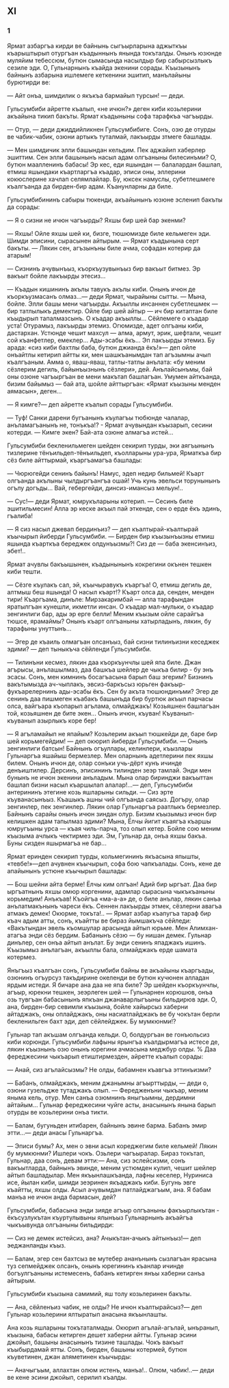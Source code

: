 ## XI

### 1

Ярмат азбаргъа кирди ве байнынь сыгъырларына аджыткъы къарыштырып отургъан къадыннынъ янында токъталды.
Онынъ юзюнде муляйим тебессюм, бутюн сымасында насылдыр бир сабырсызлыкъ сезиле эди.
О, Гульнарнынъ къайда экенини сорады.
Къызынынъ байнынъ азбарына ишлемеге кеткенини эшитип, манълайыны бурютирди ве:

— Айт онъа, шимдилик о якъкъа бармайып турсын! — деди.

Гульсумбиби айретте къалып, «не ичюн?» деген киби козьлерини акъайына тикип бакъты.
Ярмат къадыныны софа тарафкъа чагъырды.

— Отур, — деди джиддийликнен Гульсумбибиге.
Сонъ, озю де отурды ве чабик-чабик, озюни артыкъ туталмай, лакъырды зтмеге башлады.

— Мен шимдичик элли башындан кельдим.
Пек аджайип хаберлер эшиттим.
Сен элли башынынъ насыл адам олгъаныны билесинъми?
О, бутюн маалленинъ бабасы!
Эр кес, еди яшындан — балалардан башлап, етмиш яшындаки къартларгъа къадар, эписи оны, эллерини кокюслерине хачлап селямлайлар.
Бу, юксек намуслы, субетлешмеге къалгъанда да бирден-бир адам.
Къанунларны да биле.

Гульсумбибининъ сабыры тюкенди, акъайынынъ юзюне эсленип бакъты да сорады:

— Я о сизни не ичюн чагъырды?
Яхшы бир шей бар экенми?

— Яхшы!
Ойле яхшы шей ки, бизге, тюшюмизде биле кельмеген эди.
Шимди эписини, сырасынен айтырым.
— Ярмат къадынына серт бакъты.
— Лякин сен, агъзынъны биле ачма, софадан котерир да атарым!

— Сизнинъ ачувынъыз, къоркъузувынъыз бир вакъыт битмез.
Эр вакъыт бойле лакъырды этесиз...

— Къадын кишининъ акълы тавукъ акълы киби.
Онынъ ичюн де къоркъузмасанъ олмаз...— деди Ярмат, чырайыны сытты.
— Мына, бойле.
Элли башы мени чагъырды.
Акъыллы инсаннен субетлешмек — бир татлылыкъ демектир.
Ойле бир шей айтыр — ич бир китаптан биле къыдырып тапалмазсынъ.
О къадар акъыллы...
Сёйлемеге о къадар уста!
Отурамыз, лакъырды этемиз.
Огюмизде, адет олгъаны киби, дастархан.
Устюнде чешит махсул — алма, армут, эрик, шефтали, чешит сой къанфетлер, емеклер...
Ады-эсабы ёкъ...
Эп лакъырды этемиз.
Бу арада: «сиз киби бахтлы баба, бутюн джианда ёкъ!»— деп ойле онъайтлы кетирип айтты ки, мен шашкъанымдан тап агъзымны ачып къалгъаным.
Амма о, яваш-яваш, татлы-татлы анълата: «бу меним сёзлерим дегиль, байынъызнынъ сёзлери», дей.
Анълайсынъмы, бай оны озюне чагъыргъан ве мени макътап башлагъан.
Умумен айткъанда, бизим байымыз — бай ата, шойле айттыргъан: «Ярмат къызыны менден аямасын», деген...

— Я кимге?— деп айретте къалып сорады Гульсумбиби.

— Туф!
Санки дарени бугъанынъ къулагъы тюбюнде чалалар, анъламагъанынъ не, тонъкъа!? - Ярмат ачувындан къызарып, сесини котерди.
— Кимге экен?
Бай-ата озюне алмагъа истей...

Гульсумбиби бекленильмеген шейден секирип турды, эки аягъынынъ тизлерине тёнъильдеп-тёнъильдеп, къолларыны ура-ура, Ярматкъа бир сёз биле айттырмай, къаргъамагъа башлады:

— Чюрюгейди сенинъ байынъ!
Намус, эдеп недир бильмей!
Къарт олгъанда акълыны чылдыргъангъа ошай!
Учь кунь эвельси торунынынъ огълу догъды...
Вай, гебергейди, динсиз-имансыз мельун!..

— Сус!— деди Ярмат, юмрукъларыны котерип.
— Сесинъ биле эшитильмесин!
Алла эр кеске акъыл пай эткенде, сен о ерде ёкъ эдинъ, гъалиба!

— Я сиз насыл джевап бердинъиз? — деп къалтырай-къалтырай къычырып йиберди Гульсумбиби.
— Бирден бир къызынъызны етмиш яшында къарткъа береджек олдунъызмы?!
Сиз де — баба экенсинъиз, эбет!..

Ярмат ачувлы бакъышынен, къадынынынъ кокрегини окънен тешкен киби тешти.

— Сёзге къулакъ сал, эй, къычыравукъ къаргъа!
О, етмиш дегиль де, алтмыш беш яшында!
О насыл къарт!?
Къарт олса да, сенден, менден тири!
Къаргъама, динъле: Мирзакаримбай — алла тарафындан яратылгъан кунешли, икметли инсан.
О къадар мал-мульки, о къадар зенгинлиги бар, ады эр ерге белли!
Меним къызым ойле сарайгъа тюшсе, ярамаймы?
Онынъ къарт олгъаныны хатырладынъ, лякин, бу тарафыны унуттынъ...

— Эгер де къаиль олмагъан олсанъыз, бай сизни тилинъизни кеседжек эдими? — деп тыныкъча сёйленди Гульсумбиби.

— Тилинъни кесмез, лякин даа къоркъунчлы шей япа биле.
Джан агърысы, анълашылмаз, даа башкъа шейлер де чыкъа билир - бу энъ эсасы.
Сонъ, мен кимнинъ босагъасына барып баш эгерим?
Бизнинъ вакътымызда ач-чыплакъ, эвсиз-баркъсыз юрьген факъыр-фукъарелернинъ ады-эсабы ёкъ.
Сен бу акъта тюшюндинъми?
Эгер де сенинъ даа пишмеген къабакъ башынъда бир буртюк акъыл парчасы олса, вайгъара къопарып агълама, олмайджакъ!
Козьяшнен башлагъан той, козьяшнен де бите экен...
Онынъ ичюн, къуван!
Къуванып-къуванып азырлыкъ коре бер!

— Я агъламайып не япайым?
Козьлерим акъып тюшкейди де, баре бир шей корьмегейдим! — деп окюрип йиберди Гульсумбиби.
— Онынъ зенгинлиги батсын!
Байнынъ огъуллары, келинлери, къызлары Гульнаргъа яшайыш бермезлер.
Мен оларнынъ адетлерини пек яхшы билем.
Онынъ ичюн де, олар сонъки учь-дёрт кунъ ичинде денъиштилер.
Дерсинъ, эписининъ тилинден зеэр тамлай.
Энди мен бунынъ не ичюн экенини анъладым.
Мына олар биринджи вакъыттан башлап бизни насыл къаршылап алалар!...— деп, Гульсумбиби антерининъ этегине козь яшларыны сильди.
— Сиз эрте къуванасынъыз.
Къашыкъ ашны чий олгъанда саясыз.
Догъру, олар зенгинлер, пек зенгинлер.
Лякин олар Гульнаргъа раатлыкъ бермезлер.
Байнынъ сарайы онынъ ичюн зиндан олур.
Бизим къызымыз ичюн бир келишкен адам тапылмаз эдими?
Мына, Ёлчы йигит къаягъа къаршы юмругъыны урса — къая чиль-парча, тоз олып кетер.
Бойле сою меним къызыма ачлыкъ чектирмез эди.
Эм, Гульнар да, онъа яхшы бакъа.
Буны сизден яшырмагъа не бар...

Ярмат еринден секирип турды, кольмегининъ якъасына япышты, «тевбе!»—деп ачувнен къычырып, софа бою чапкъалады.
Сонъ, кене де апайынынъ устюне къычырып башлады:

— Бош шейни айта берме!
Ёлчы ким олгъан!
Адий бир ыргъат.
Даа бир ыргъатнынъ яхшы омюр коргенини, адамлар сырасына чыкъкъаныны корьмедим!
Анъкъав!
Къойгъа «ма-а-а» де, о биле анълар, лякин санъа анълатмакънынъ чареси ёкъ.
Сеннен лакъырды этмек, сёзлерни авагъа атмакъ демек!
Окюрме, токъта!..
— Ярмат азбар къапугъа тараф бир къач адым атты, сонъ, къайтты ве бираз йымшакъча сёйледи:
«Вакътындан эвель къомшулар арасында айтып юрьме.
Мен Алимхан-атагъа энди сёз бердим.
Бабанынъ сёзю — бу нишан демек.
Гульнар динълер, сен онъа айтып анълат.
Бу энди сенинъ япаджакъ ишинъ.
Къызымыз анълагъан, акъыллы бала, олмайджакъ ерде шамата котермез.

Янъгъыз къалгъан сонъ, Гульсумбиби байны ве акъайыны къаргъады, озюнинъ огъурсуз такъдирине океленди ве бутюн кучюнен алладан ярдым истеди.
Я бичаре ана даа не япа биле?
Эр шейден къоркъунчлы, агъыр, юрекни тешкен, зеэрлеген шей — Гульнарнен корюшюв, онъа озь тувгъан бабасынынъ япкъан джанаварлыгъыны бильдирюв эди.
О, ана, бирден-бир севимли къызына, бойле хайырсыз хаберни айтаджакъ, оны оплайджакъ, оны насиатлайджакъ ве бу чокътан берли бекленильген бахт эди, деп сёйлейджек.
Бу мумкюнми!?

Гульнар тап акъшам олгъанда кельди.
О, болдургъан ве гонъюльсиз киби корюнди.
Гульсумбиби лафыны ярынгъа къалдырмагъа истесе де, лякин къызнынъ озю онынъ юрегини ачмасына меджбур олды.
% Даа фереджесини чыкъарып етиштирмезден, айретте къалып сорады:

— Анай, сиз агълайсызмы?
Не олды, бабамнен къавгъа эттинъизми?

— Бабанъ, олмайджакъ, меним джанымны агъырттырды, — деди о, озюни гузельдже тутаджакъ олып.
— Фередженъни чыкъар, меним яныма кель, отур.
Мен санъа озюмнинъ яныгъымны, дердимни айтайым... 
Гульнар фереджесини чуйге асты, анасынынъ янына барып отурды ве козьлерини онъа тикти.

— Балам, бугуньден итибарен, байнынъ эвине барма.
Бабанъ эмир этти...— деди анасы Гульнаргъа.

— Эписи бумы?
Ах, мен о эвни асыл кореджегим биле кельмей!
Лякин бу мумкюнми?
Ишлери чокъ.
Озьлери чагъыралар.
Бираз токътап, Гульнар, даа сонъ, девам этти:— Ана, сиз эслейсизми, сонъ вакъытларда, байнынъ эвинде, меним устюмден кулип, чешит шейлер айтып башладылар.
Мен якъынлашкъанда, лафны кеселер, Нуриниса исе, йылан киби, шимди зеэринен якъаджакъ киби.
Бугунь эвге къайтты, яхшы олды.
Асыл ачувымдан патлайджагъым, ана.
Я бабам манъа не ичюн анда бармасын, дей?

Гульсумбиби, бабасына энди зияде агъыр олгъаныны факъырлыкътан - ёкъсузлукътан къуртулывыны ялынъыз Гульнарнынъ акъайгъа чыкъывунда олгъаныны бильдирди:

— Сиз не демек истейсиз, ана?
Ачыкътан-ачыкъ айтынъыз!— деп эеджанланды къыз.

— Балам, эгер сен бахтсыз ве мутебер ананънынъ сызлагъан ярасына туз сепмейджек олсанъ, онынъ юрегининъ къанлар ичинде богъулгъаныны истемесенъ, бабанъ кетирген янъы хаберни санъа айтырым.

Гульсумбиби къызына самимий, яш толу козьлеринен бакъты.

— Ана, сёйленъиз чабик, не олды?
Не ичюн къалтырайсыз?— деп Гульнар козьлерини ялтыратып анасына якъынлашты.

Ана козь яшларыны токътаталмады.
Окюрип агълай-агълай, ынъранып, къызына, бабасы кетирген дешет хаберни айтты.
Гульнар эсини джойып, башыны анасынынъ тизине ташлады.
Чокъ вакъыт къыбырдамай ятты.
Сонъ, бирден, башыны котермей, бутюн къуветинен, джан аляметинен къычырды:

— Аначыгъым, аллахтан олюм истенъ, манъа!..
Олюм, чабик!..— деди ве кене эсини джойып, серилип къалды.
